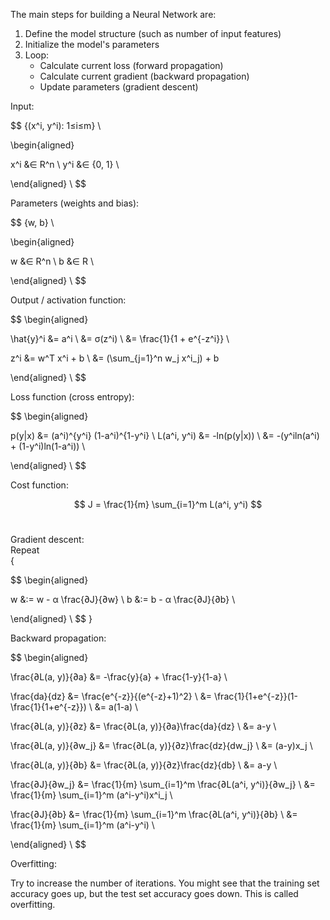 ﻿The main steps for building a Neural Network are:
1. Define the model structure (such as number of input features)
2. Initialize the model's parameters
3. Loop:
    - Calculate current loss (forward propagation)
    - Calculate current gradient (backward propagation)
    - Update parameters (gradient descent)

Input:

$$
\{(x^i, y^i): 1≤i≤m\} \\

\begin{aligned}

x^i &∈ R^n \\
y^i &∈ \{0, 1\} \\

\end{aligned} \\
$$
<br/>

Parameters (weights and bias):

$$
\{w, b\} \\

\begin{aligned}

w &∈ R^n \\
b &∈ R \\

\end{aligned} \\
$$
<br/>

Output / activation function:

$$
\begin{aligned}

\hat{y}^i &= a^i \\
&= σ(z^i) \\
&= \frac{1}{1 + e^{-z^i}} \\

z^i &= w^T x^i + b \\
&= (\sum_{j=1}^n w_j x^i_j) + b

\end{aligned} \\
$$
<br/>

Loss function (cross entropy):

$$
\begin{aligned}

p(y|x) &= (a^i)^{y^i} (1-a^i)^{1-y^i} \\
L(a^i, y^i) &= -ln(p(y|x)) \\
&= -(y^iln(a^i) + (1-y^i)ln(1-a^i)) \\

\end{aligned} \\
$$
<br/>

Cost function:

$$
J = \frac{1}{m} \sum_{i=1}^m L(a^i, y^i)
$$
<br/>

Gradient descent: <br/>
Repeat <br/>
{

$$
\begin{aligned}

w &:= w - 	α \frac{∂J}{∂w} \\
b &:= b - 	α \frac{∂J}{∂b} \\

\end{aligned} \\
$$
}
<br/>

Backward propagation:

$$
\begin{aligned}

\frac{∂L(a, y)}{∂a} &= -\frac{y}{a} + \frac{1-y}{1-a} \\

\frac{da}{dz} &= \frac{e^{-z}}{(e^{-z}+1)^2} \\
&= \frac{1}{1+e^{-z}}(1-\frac{1}{1+e^{-z}}) \\
&= a(1-a) \\

\frac{∂L(a, y)}{∂z} &= \frac{∂L(a, y)}{∂a}\frac{da}{dz} \\
&= a-y \\

\frac{∂L(a, y)}{∂w_j} &= \frac{∂L(a, y)}{∂z}\frac{dz}{dw_j} \\
&= (a-y)x_j \\

\frac{∂L(a, y)}{∂b} &= \frac{∂L(a, y)}{∂z}\frac{dz}{db} \\
&= a-y \\

\frac{∂J}{∂w_j} &= \frac{1}{m} \sum_{i=1}^m \frac{∂L(a^i, y^i)}{∂w_j} \\
&= \frac{1}{m} \sum_{i=1}^m (a^i-y^i)x^i_j \\

\frac{∂J}{∂b} &= \frac{1}{m} \sum_{i=1}^m \frac{∂L(a^i, y^i)}{∂b} \\
&= \frac{1}{m} \sum_{i=1}^m (a^i-y^i) \\

\end{aligned} \\
$$
<br/>

Overfitting:

Try to increase the number of iterations. You might see that the training set accuracy goes up, but the test set accuracy goes down. This is called overfitting.
